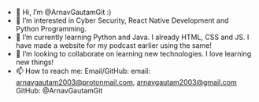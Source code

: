 - 👋 Hi, I’m @ArnavGautamGit :)
- 👀 I’m interested in Cyber Security, React Native Development and Python Programming.
- 🌱 I’m currently learning Python and Java. I already HTML, CSS and JS. I have made a website for my podcast earlier using the same!
- 💞️ I’m looking to collaborate on learning new technologies. I love learning new things!
- 📫 How to reach me: Email/GitHub:
email: arnavgautam2003@protonmail.com, arnavgautam2003@gmail.com
GitHub: @ArnavGautamGit

<!---
ArnavGautamGit/ArnavGautamGit is a ✨ special ✨ repository because its `README.md` (this file) appears on your GitHub profile.
You can click the Preview link to take a look at your changes.
--->
